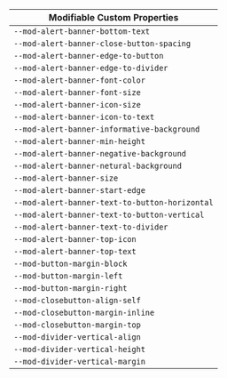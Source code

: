 | Modifiable Custom Properties                   |
| ---------------------------------------------- |
| `--mod-alert-banner-bottom-text`               |
| `--mod-alert-banner-close-button-spacing`      |
| `--mod-alert-banner-edge-to-button`            |
| `--mod-alert-banner-edge-to-divider`           |
| `--mod-alert-banner-font-color`                |
| `--mod-alert-banner-font-size`                 |
| `--mod-alert-banner-icon-size`                 |
| `--mod-alert-banner-icon-to-text`              |
| `--mod-alert-banner-informative-background`    |
| `--mod-alert-banner-min-height`                |
| `--mod-alert-banner-negative-background`       |
| `--mod-alert-banner-netural-background`        |
| `--mod-alert-banner-size`                      |
| `--mod-alert-banner-start-edge`                |
| `--mod-alert-banner-text-to-button-horizontal` |
| `--mod-alert-banner-text-to-button-vertical`   |
| `--mod-alert-banner-text-to-divider`           |
| `--mod-alert-banner-top-icon`                  |
| `--mod-alert-banner-top-text`                  |
| `--mod-button-margin-block`                    |
| `--mod-button-margin-left`                     |
| `--mod-button-margin-right`                    |
| `--mod-closebutton-align-self`                 |
| `--mod-closebutton-margin-inline`              |
| `--mod-closebutton-margin-top`                 |
| `--mod-divider-vertical-align`                 |
| `--mod-divider-vertical-height`                |
| `--mod-divider-vertical-margin`                |
